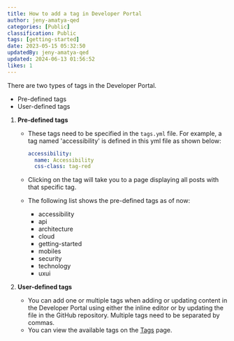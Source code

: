 ```yaml
---
title: How to add a tag in Developer Portal
author: jeny-amatya-qed
categories: [Public]
classification: Public
tags: [getting-started]
date: 2023-05-15 05:32:50 
updatedBy: jeny-amatya-qed
updated: 2024-06-13 01:56:52 
likes: 1
---
```


There are two types of tags in the Developer Portal.

* Pre-defined tags
* User-defined tags

1. **Pre-defined tags**
    * These tags need to be specified in the `tags.yml` file. For example, a tag named 'accessibility' is defined in this yml file as shown below:

        ```yml
        accessibility:
          name: Accessibility
          css-class: tag-red 
        ```
    * Clicking on the tag will take you to a page displaying all posts with that specific tag.
    * The following list shows the pre-defined tags as of now:
        * accessibility
        * api
        * architecture
        * cloud
        * getting-started
        * mobiles
        * security
        * technology
        * uxui
        

2. **User-defined tags**
    * You can add one or multiple tags when adding or updating content in the Developer Portal using either the inline editor or by updating the file in the GitHub repository. Multiple tags need to be separated by commas.
    * You can view the available tags on the [Tags](https://developer.qed.qld.gov.au/tags) page.
    
